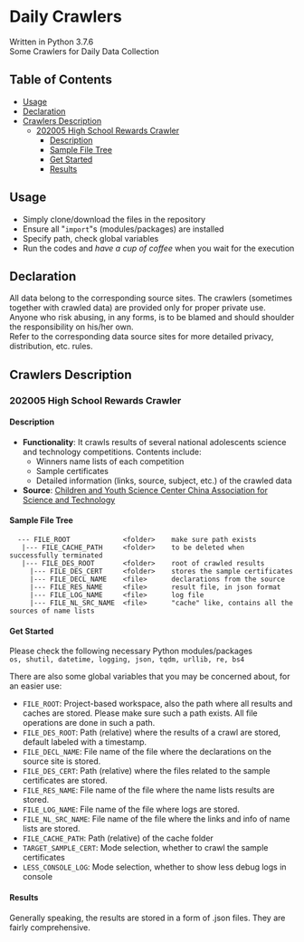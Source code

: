 # Daily Crawlers
Written in Python 3.7.6  
Some Crawlers for Daily Data Collection  

## Table of Contents
<!-- MarkdownTOC  autolink="true" -->

- [Usage](#usage)
- [Declaration](#declaration)
- [Crawlers Description](#crawlers-description)
  - [202005 High School Rewards Crawler](#202005-high-school-rewards-crawler)
    - [Description](#description)
    - [Sample File Tree](#sample-file-tree)
    - [Get Started](#get-started)
    - [Results](#results)

<!-- /MarkdownTOC -->



## Usage
- Simply clone/download the files in the repository
- Ensure all "`import`"s (modules/packages) are installed
- Specify path, check global variables
- Run the codes and *have a cup of coffee* when you wait for the execution

## Declaration
All data belong to the corresponding source sites. The crawlers (sometimes together with crawled data) are provided only for proper private use. Anyone who risk abusing, in any forms, is to be blamed and should shoulder the responsibility on his/her own.  
Refer to the corresponding data source sites for more detailed privacy, distribution, etc. rules.


## Crawlers Description
### 202005 High School Rewards Crawler  
#### Description
- **Functionality**: It crawls results of several national adolescents science and technology competitions. Contents include:
    + Winners name lists of each competition
    + Sample certificates
    + Detailed information (links, source, subject, etc.) of the crawled data
- **Source**: [Children and Youth Science Center China Association for Science and Technology](http://gs.cyscc.org/)

#### Sample File Tree
```
  --- FILE_ROOT             <folder>    make sure path exists
   |--- FILE_CACHE_PATH     <folder>    to be deleted when successfully terminated
   |--- FILE_DES_ROOT       <folder>    root of crawled results
     |--- FILE_DES_CERT     <folder>    stores the sample certificates
     |--- FILE_DECL_NAME    <file>      declarations from the source
     |--- FILE_RES_NAME     <file>      result file, in json format
     |--- FILE_LOG_NAME     <file>      log file
     |--- FILE_NL_SRC_NAME  <file>      "cache" like, contains all the sources of name lists
```

#### Get Started
Please check the following necessary Python modules/packages  
`os, shutil, datetime, logging, json, tqdm, urllib, re, bs4`

There are also some global variables that you may be concerned about, for an easier use:
- `FILE_ROOT`: Project-based workspace, also the path where all results and caches are stored. Please make sure such a path exists. All file operations are done in such a path.
- `FILE_DES_ROOT`: Path (relative) where the results of a crawl are stored, default labeled with a timestamp.
- `FILE_DECL_NAME`: File name of the file where the declarations on the source site is stored.
- `FILE_DES_CERT`: Path (relative) where the files related to the sample certificates are stored.
- `FILE_RES_NAME`: File name of the file where the name lists results are stored.
- `FILE_LOG_NAME`: File name of the file where logs are stored.
- `FILE_NL_SRC_NAME`: File name of the file where the links and info of name lists are stored.
- `FILE_CACHE_PATH`: Path (relative) of the cache folder
- `TARGET_SAMPLE_CERT`: Mode selection, whether to crawl the sample certificates
- `LESS_CONSOLE_LOG`: Mode selection, whether to show less debug logs in console

#### Results
Generally speaking, the results are stored in a form of .json files. They are fairly comprehensive.
